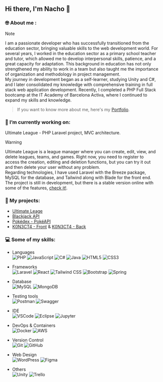 ## Hi there, I'm Nacho 👋

### 🤓 About me :
> [!NOTE]
> I am a passionate developer who has successfully transitioned from the education sector, bringing valuable skills to the web development world. For several years, I worked in the education sector as a primary school teacher and tutor, which allowed me to develop interpersonal skills, patience, and a great capacity for adaptation. This background in education has not only strengthened my ability to work in a team but also taught me the importance of organization and methodology in project management.  
> My journey in development began as a self-learner, studying Unity and C#, and I later consolidated my knowledge with comprehensive training in full stack web application development. Recently, I completed a PHP Full Stack bootcamp at the IT Academy of Barcelona Activa, where I continued to expand my skills and knowledge. 
  
> If you want to know more about me, here's my [Portfolio](https://ignacioalbiol.tech/).  

### 💾 I’m currently working on:
Ultimate League - PHP Laravel project, MVC architecture.
> [!WARNING]
> Ultimate League is a league manager where you can create, edit, view, and delete leagues, teams, and games. Right now, you need to register to access the creation, editing and deletion functions, but you can try it out and then delete your user without any problem.  
> Regarding technologies, I have used Laravel with the Breeze package, MySQL for the database, and Tailwind along with Blade for the front end.  
> The project is still in development, but there is a stable version online with some of the features, [check it!](https://ultimateleague.ignacioalbiol.tech/).  

### 🎯 My projects:
- [Ultimate Leage](https://ultimateleague.ignacioalbiol.tech/)
- [Blackjack API](https://blackjack-api.ignacioalbiol.tech/api/documentation)
- [Pokédex - PokéAPI](https://pokedex-iap.netlify.app/)
- [K0N3CT4 - Front](https://github.com/nachoa88/KoNeCTaReact) & [K0N3CT4 - Back](https://github.com/nachoa88/KoNeCTaSpringBoot)

### 💻 Some of my skills:
- Languages  
![PHP](https://img.shields.io/badge/PHP-777BB4?style=for-the-badge&logo=php&logoColor=white)
![JavaScript](https://img.shields.io/badge/JavaScript-323330?style=for-the-badge&logo=javascript&logoColor=F7DF1E)
![C#](https://img.shields.io/badge/c%23-%23239120.svg?style=for-the-badge&logo=c-sharp&logoColor=white)
![Java](https://img.shields.io/badge/Java-orange?style=for-the-badge&logo=java&logoColor=white&labelColor=orange&color=orange)
![HTML5](https://img.shields.io/badge/HTML5-E34F26?style=for-the-badge&logo=html5&logoColor=white)
![CSS3](https://img.shields.io/badge/CSS3-1572B6?style=for-the-badge&logo=css3&logoColor=white)

- Frameworks  
![Laravel](https://img.shields.io/badge/Laravel-F55247?style=for-the-badge&logo=laravel&logoColor=white)
![React](https://img.shields.io/badge/React-20232A?style=for-the-badge&logo=react&logoColor=61DAFB)
![Tailwind CSS](https://img.shields.io/badge/Tailwind_CSS-38B2AC?style=for-the-badge&logo=tailwind-css&logoColor=white)
![Bootstrap](https://img.shields.io/badge/Bootstrap-563D7C?style=for-the-badge&logo=bootstrap&logoColor=white)
![Spring](https://img.shields.io/badge/Spring-6DB33F?style=for-the-badge&logo=spring&logoColor=white)

- Database  
![MySQL](https://img.shields.io/badge/MySQL-005C84?style=for-the-badge&logo=mysql&logoColor=white)
![MongoDB](https://img.shields.io/badge/MongoDB-47A248?style=for-the-badge&logo=mongodb&logoColor=white)

- Testing tools  
![Postman](https://img.shields.io/badge/Postman-FF6C37?style=for-the-badge&logo=Postman&logoColor=white)
![Swagger](https://img.shields.io/badge/Swagger-85EA2D?style=for-the-badge&logo=Swagger&logoColor=white)

- IDE  
![VSCode](https://img.shields.io/badge/VSCode-0078D4?style=for-the-badge&logo=visual%20studio%20code&logoColor=white)
![Eclipse](https://img.shields.io/badge/Eclipse-2C2255?style=for-the-badge&logo=eclipse&logoColor=white)
![Jupyter](https://img.shields.io/badge/Jupyter-F37626.svg?&style=for-the-badge&logo=Jupyter&logoColor=white)

- DevOps & Containers  
![Docker](https://img.shields.io/badge/Docker-2496ED?style=for-the-badge&logo=docker&logoColor=white)
![AWS](https://img.shields.io/badge/AWS-%23FF9900.svg?style=for-the-badge&logo=amazon-aws&logoColor=white)

- Version Control  
![Git](https://img.shields.io/badge/Git-F05032?style=for-the-badge&logo=git&logoColor=white)
![GitHub](https://img.shields.io/badge/GitHub-100000?style=for-the-badge&logo=github&logoColor=white)

- Web Design  
![WordPress](https://img.shields.io/badge/WordPress-%23117AC9.svg?style=for-the-badge&logo=WordPress&logoColor=white)
![Figma](https://img.shields.io/badge/Figma-F24E1E?style=for-the-badge&logo=figma&logoColor=white)

- Others  
![Unity](https://img.shields.io/badge/unity-%23000000.svg?style=for-the-badge&logo=unity&logoColor=white)
![Trello](https://img.shields.io/badge/Trello-0052CC?style=for-the-badge&logo=trello&logoColor=white)

<!--
### :bar_chart: Most Used Languages:

![Nacho's GitHub Languages](https://github-readme-stats.vercel.app/api/top-langs/?username=nachoa88&theme=merko)
-->


<!--
**nachoa88/nachoa88** is a ✨ _special_ ✨ repository because its `README.md` (this file) appears on your GitHub profile.

Here are some ideas to get you started:

- 🔭 I’m currently working on ...
- 🌱 I’m currently learning ...
- 👯 I’m looking to collaborate on ...
- 🤔 I’m looking for help with ...
- 💬 Ask me about ...
- 📫 How to reach me: ...
- 😄 Pronouns: ...
- ⚡ Fun fact: ...
-->
